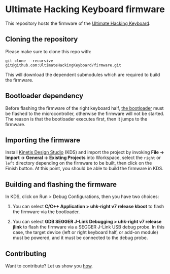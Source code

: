 # Ultimate Hacking Keyboard firmware

This repository hosts the firmware of the [Ultimate Hacking Keyboard](https://ultimatehackingkeyboard.com/).

## Cloning the repository

Please make sure to clone this repo with:

`git clone --recursive git@github.com:UltimateHackingKeyboard/firmware.git`

This will download the dependent submodules which are required to build the firmware.

## Bootloader dependency

Before flashing the firmware of the right keyboard half, [the bootloader](https://github.com/UltimateHackingKeyboard/bootloader) must be flashed to the microcontroller, otherwise the firmware will not be started. The reason is that the bootloader executes first, then it jumps to the firmware.

## Importing the firmware

Install [Kinetis Design Studio](http://www.nxp.com/products/software-and-tools/run-time-software/kinetis-software-and-tools/ides-for-kinetis-mcus/kinetis-design-studio-integrated-development-environment-ide:KDS_IDE) (KDS) and import the project by invoking **File -> Import -> General -> Existing Projects** into Workspace, select the `right` or `left` directory depending on the firmware to be built, then click on the Finish button. At this point, you should be able to build the firmware in KDS.

## Building and flashing the firmware

In KDS, click on Run > Debug Configurations, then you have two choices:

1. You can select **C/C++ Application > uhk-right v7 release kboot** to flash the firmware via the bootloader.

2. You can select **GDB SEGGER J-Link Debugging > uhk-right v7 release jlink** to flash the firmware via a SEGGER J-Link USB debug probe. In this case, the target device (left or right keyboard half, or add-on module) must be powered, and it must be connected to the debug probe.

## Contributing

Want to contribute? Let us show you [how](/CONTRIBUTING.md).
